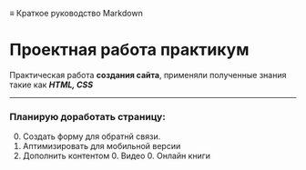 ≡ Краткое руководство Markdown

# Проектная работа практикум


Практическая работа **создания сайта**, применяли полученные знания такие как ***HTML, CSS*** 
***

### Планирую доработать страницу:

0. Создать форму для обратнй связи.
0. Аптимизировать для мобильной версии
0. Дополнить контентом
    0. Видео
    0. Онлайн книги